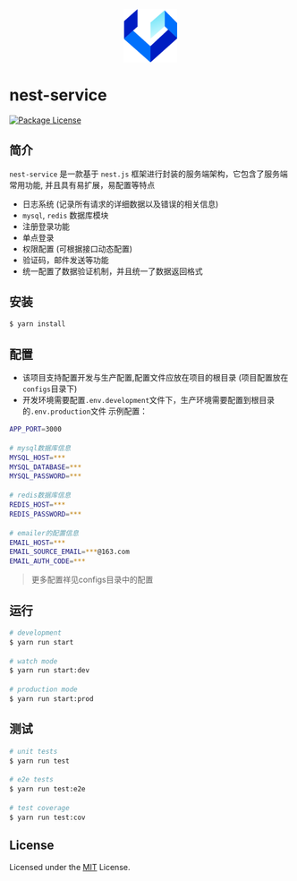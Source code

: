 <p align="center">
  <a href="https://github.com/yufengctbu/nest-service/" target="blank"><img src="https://raw.githubusercontent.com/yufengctbu/resources/main/images/logo.png" width="96" alt="nest-service Logo" /></a>
</p>

# nest-service

<a href="https://www.npmjs.com/~nestjscore" target="_blank"><img src="https://img.shields.io/npm/l/@nestjs/core.svg" alt="Package License" /></a>

## 简介

`nest-service` 是一款基于 `nest.js` 框架进行封装的服务端架构，它包含了服务端常用功能, 并且具有易扩展，易配置等特点

-   日志系统 (记录所有请求的详细数据以及错误的相关信息)
-   `mysql`, `redis` 数据库模块
-   注册登录功能
-   单点登录
-   权限配置 (可根据接口动态配置)
-   验证码，邮件发送等功能
-   统一配置了数据验证机制，并且统一了数据返回格式

## 安装

```bash
$ yarn install
```

## 配置

-   该项目支持配置开发与生产配置,配置文件应放在项目的根目录 (项目配置放在`configs`目录下)
-   开发环境需要配置`.env.development`文件下，生产环境需要配置到根目录的`.env.production`文件
    示例配置：

```bash
APP_PORT=3000

# mysql数据库信息
MYSQL_HOST=***
MYSQL_DATABASE=***
MYSQL_PASSWORD=***

# redis数据库信息
REDIS_HOST=***
REDIS_PASSWORD=***

# emailer的配置信息
EMAIL_HOST=***
EMAIL_SOURCE_EMAIL=***@163.com
EMAIL_AUTH_CODE=***
```

> 更多配置祥见configs目录中的配置

## 运行

```bash
# development
$ yarn run start

# watch mode
$ yarn run start:dev

# production mode
$ yarn run start:prod
```

## 测试

```bash
# unit tests
$ yarn run test

# e2e tests
$ yarn run test:e2e

# test coverage
$ yarn run test:cov
```

## License

Licensed under the [MIT](/LICENSE) License.
